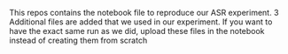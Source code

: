 This repos contains the notebook file to reproduce our ASR experiment. 3 Additional files are added that we used in our experiment. If you want to have the exact same run as we did, upload these files in the notebook instead of creating them from scratch
